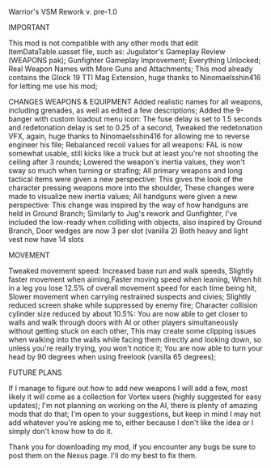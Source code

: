 Warrior's VSM Rework v. pre-1.0

IMPORTANT

This mod is not compatible with any other mods that edit ItemDataTable.uasset file, such as:
   Jugulator's Gameplay Review (WEAPONS pak);
   Gunfighter Gameplay Improvement;
   Everything Unlocked;
   Real Weapon Names with More Guns and Attachments;
   This mod already contains the Glock 19 TTI Mag Extension, huge thanks to Ninomaelsshin416 for letting me use his mod;

CHANGES
WEAPONS   &   EQUIPMENT
Added realistic names for all weapons, including grenades, as well as edited a few descriptions;
    Added the 9-banger with custom loadout menu icon:
        The fuse delay is set to 1.5 seconds and redetonation delay is set to 0.25 of a second,
        Tweaked the redetonation VFX, again, huge thanks to Ninomaelsshin416 for allowing me to reverse engineer his file;
    Rebalanced recoil values for all weapons:
        FAL is now somewhat usable, still kicks like a truck but at least you're not shooting the ceiling after 3 rounds;
    Lowered the weapon's inertia values, they won't sway so much when turning or strafing;
    All primary weapons and long tactical items were given a new perspective:
        This gives the look of the character pressing weapons more into the shoulder,
        These changes were made to visualize new inertia values;
    All handguns were given a new perspective:
        This change was inspired by the way of how handguns are held in Ground Branch;
    Similarly to Jug's rework and Gunfighter, I've included the low-ready when colliding with objects, also inspired by Ground Branch,
    Door wedges are now 3 per slot (vanilla 2)
    Both heavy and light vest now have 14 slots 

MOVEMENT

Tweaked movement speed:
    Increased base run and walk speeds,
    Slightly faster movement when aiming,Faster moving speed when leaning,
    When hit in a leg you lose 12.5% of overall movement speed for each time being hit,
    Slower movement when carrying restrained suspects and civies;
Slightly reduced screen shake while suppressed by enemy fire;
Character collision cylinder size reduced by about 10.5%:
    You are now able to get closer to walls and walk through doors with AI or other players simultaneously without getting stuck on each other,
    This may create some clipping issues when walking into the walls while facing them directly and looking down, so unless you're really trying, you won't notice it;
You are now able to turn your head by 90 degrees when using freelook (vanilla 65 degrees);

FUTURE PLANS

If I manage to figure out how to add new weapons I will add a few, most likely it will come as a collection for Vortex users (highly suggested for easy updates);
I'm not planning on working on the AI, there is plenty of amazing mods that do that;
I'm open to your suggestions, but keep in mind I may not add whatever you're asking me to, either because I don't like the idea or I simply don't know how to do it.

Thank you for downloading my mod, if you encounter any bugs be sure to post them on the Nexus page. I'll do my best to fix them.